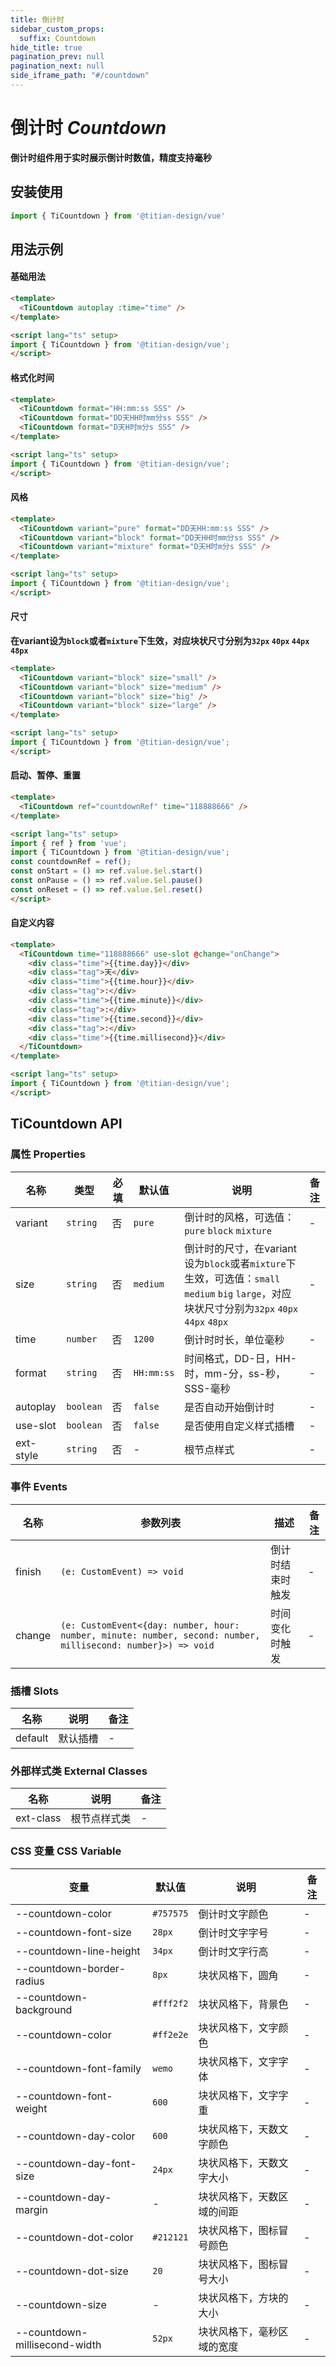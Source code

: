 ```yaml
---
title: 倒计时
sidebar_custom_props:
  suffix: Countdown
hide_title: true
pagination_prev: null
pagination_next: null
side_iframe_path: "#/countdown"
---
```


# 倒计时 _Countdown_
**倒计时组件用于实时展示倒计时数值，精度支持毫秒**

## 安装使用
```typescript showLineNumbers
import { TiCountdown } from '@titian-design/vue'
```

## 用法示例

#### 基础用法
```html showLineNumbers
<template>
  <TiCountdown autoplay :time="time" />
</template>

<script lang="ts" setup>
import { TiCountdown } from '@titian-design/vue';
</script>
```
#### 格式化时间
```html showLineNumbers
<template>
  <TiCountdown format="HH:mm:ss SSS" />
  <TiCountdown format="DD天HH时mm分ss SSS" />
  <TiCountdown format="D天H时m分s SSS" />
</template>

<script lang="ts" setup>
import { TiCountdown } from '@titian-design/vue';
</script>
```

#### 风格
```html showLineNumbers
<template>
  <TiCountdown variant="pure" format="DD天HH:mm:ss SSS" />
  <TiCountdown variant="block" format="DD天HH时mm分ss SSS" />
  <TiCountdown variant="mixture" format="D天H时m分s SSS" />
</template>

<script lang="ts" setup>
import { TiCountdown } from '@titian-design/vue';
</script>
```


#### 尺寸
**在variant设为`block`或者`mixture`下生效，对应块状尺寸分别为`32px` `40px` `44px` `48px`**
```html showLineNumbers
<template>
  <TiCountdown variant="block" size="small" />
  <TiCountdown variant="block" size="medium" />
  <TiCountdown variant="block" size="big" />
  <TiCountdown variant="block" size="large" />
</template>

<script lang="ts" setup>
import { TiCountdown } from '@titian-design/vue';
</script>
```
#### 启动、暂停、重置
```html showLineNumbers
<template>
  <TiCountdown ref="countdownRef" time="118888666" />
</template>

<script lang="ts" setup>
import { ref } from 'vue';
import { TiCountdown } from '@titian-design/vue';
const countdownRef = ref();
const onStart = () => ref.value.$el.start()
const onPause = () => ref.value.$el.pause()
const onReset = () => ref.value.$el.reset()
</script>
```

#### 自定义内容
```html showLineNumbers
<template>
  <TiCountdown time="118888666" use-slot @change="onChange">
    <div class="time">{{time.day}}</div>
    <div class="tag">天</div>
    <div class="time">{{time.hour}}</div>
    <div class="tag">:</div>
    <div class="time">{{time.minute}}</div>
    <div class="tag">:</div>
    <div class="time">{{time.second}}</div>
    <div class="tag">:</div>
    <div class="time">{{time.millisecond}}</div>
  </TiCountdown>
</template>

<script lang="ts" setup>
import { TiCountdown } from '@titian-design/vue';
</script>
```
## TiCountdown API
### 属性 **Properties**

| 名称     | 类型      | 必填 | 默认值     | 说明                                           | 备注 |
| -------- | --------- | ---- | ---------- | ---------------------------------------------- | ---- |
| variant  | `string`  | 否   | `pure`     | 倒计时的风格，可选值：`pure` `block` `mixture`                                                                                               | -    |
| size     | `string`  | 否   | `medium`   | 倒计时的尺寸，在variant设为`block`或者`mixture`下生效，可选值：`small` `medium` `big` `large`，对应块状尺寸分别为`32px` `40px` `44px` `48px` | -    |
| time     | `number`  | 否   | `1200`     | 倒计时时长，单位毫秒                           | -    |
| format   | `string`  | 否   | `HH:mm:ss` | 时间格式，DD-日，HH-时，mm-分，ss-秒，SSS-毫秒 | -    |
| autoplay | `boolean` | 否   | `false`    | 是否自动开始倒计时                             | -    |
| use-slot  | `boolean` | 否   | `false`    | 是否使用自定义样式插槽                         | -    |
| ext-style | `string`  | 否   | -          | 根节点样式                                     | -    |


### 事件 **Events**

| 名称     | 参数列表                                                                                               | 描述             | 备注 |
| -------- | ------------------------------------------------------------------------------------------------------ | ---------------- | ---- |
| finish | `(e: CustomEvent) => void`                                                                                   | 倒计时结束时触发 | -    |
| change | `(e: CustomEvent<{day: number, hour: number, minute: number, second: number, millisecond: number}>) => void` | 时间变化时触发   | -    |

### 插槽 **Slots**

| 名称    | 说明     | 备注 |
| ------- | -------- | ---- |
| default | 默认插槽 | -    |

### 外部样式类 **External Classes**

| 名称     | 说明         | 备注 |
| -------- | ------------ | ---- |
| ext-class | 根节点样式类 | -    |


### CSS 变量 **CSS Variable**
| 变量                          | 默认值    | 说明                       | 备注 |
| ----------------------------- | --------- | -------------------------- | ---- |
| --countdown-color             | `#757575` | 倒计时文字颜色             | -    |
| --countdown-font-size         | `28px`    | 倒计时文字字号             | -    |
| --countdown-line-height       | `34px`    | 倒计时文字行高             | -    |
| --countdown-border-radius     | `8px`     | 块状风格下，圆角           | -    |
| --countdown-background        | `#fff2f2` | 块状风格下，背景色         | -    |
| --countdown-color             | `#ff2e2e` | 块状风格下，文字颜色       | -    |
| --countdown-font-family       | `wemo`    | 块状风格下，文字字体       | -    |
| --countdown-font-weight       | `600`     | 块状风格下，文字字重       | -    |
| --countdown-day-color         | `600`     | 块状风格下，天数文字颜色   | -    |
| --countdown-day-font-size     | `24px`    | 块状风格下，天数文字大小   | -    |
| --countdown-day-margin        | -         | 块状风格下，天数区域的间距 | -    |
| --countdown-dot-color         | `#212121` | 块状风格下，图标冒号颜色   | -    |
| --countdown-dot-size          | `20`      | 块状风格下，图标冒号大小   | -    |
| --countdown-size              | -         | 块状风格下，方块的大小     | -    |
| --countdown-millisecond-width | `52px`    | 块状风格下，毫秒区域的宽度 | -    |